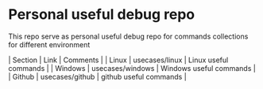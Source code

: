 # Personal useful debug repo
This repo serve as personal useful debug repo for commands collections for different environment

| Section | Link | Comments |
| Linux | usecases/linux | Linux useful commands |
| Windows | usecases/windows | Windows useful commands |
| Github | usecases/github | github useful commands |
